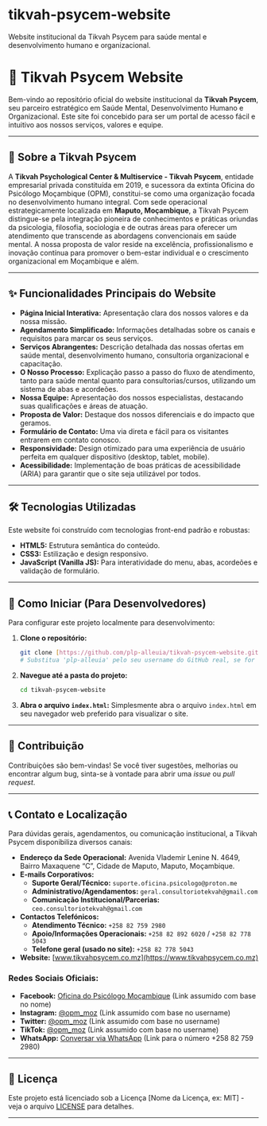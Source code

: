 # tikvah-psycem-website
Website institucional da Tikvah Psycem para saúde mental e desenvolvimento humano e organizacional.


# 🌟 Tikvah Psycem Website

Bem-vindo ao repositório oficial do website institucional da **Tikvah Psycem**, seu parceiro estratégico em Saúde Mental, Desenvolvimento Humano e Organizacional. Este site foi concebido para ser um portal de acesso fácil e intuitivo aos nossos serviços, valores e equipe.

---

## 🎯 Sobre a Tikvah Psycem

A **Tikvah Psychological Center & Multiservice - Tikvah Psycem**, entidade empresarial privada constituída em 2019, e sucessora da extinta Oficina do Psicólogo Moçambique (OPM), constitui-se como uma organização focada no desenvolvimento humano integral. Com sede operacional estrategicamente localizada em **Maputo, Moçambique**, a Tikvah Psycem distingue-se pela integração pioneira de conhecimentos e práticas oriundas da psicologia, filosofia, sociologia e de outras áreas para oferecer um atendimento que transcende as abordagens convencionais em saúde mental. A nossa proposta de valor reside na excelência, profissionalismo e inovação contínua para promover o bem-estar individual e o crescimento organizacional em Moçambique e além.

---

## ✨ Funcionalidades Principais do Website

* **Página Inicial Interativa:** Apresentação clara dos nossos valores e da nossa missão.
* **Agendamento Simplificado:** Informações detalhadas sobre os canais e requisitos para marcar os seus serviços.
* **Serviços Abrangentes:** Descrição detalhada das nossas ofertas em saúde mental, desenvolvimento humano, consultoria organizacional e capacitação.
* **O Nosso Processo:** Explicação passo a passo do fluxo de atendimento, tanto para saúde mental quanto para consultorias/cursos, utilizando um sistema de abas e acordeões.
* **Nossa Equipe:** Apresentação dos nossos especialistas, destacando suas qualificações e áreas de atuação.
* **Proposta de Valor:** Destaque dos nossos diferenciais e do impacto que geramos.
* **Formulário de Contato:** Uma via direta e fácil para os visitantes entrarem em contato conosco.
* **Responsividade:** Design otimizado para uma experiência de usuário perfeita em qualquer dispositivo (desktop, tablet, mobile).
* **Acessibilidade:** Implementação de boas práticas de acessibilidade (ARIA) para garantir que o site seja utilizável por todos.

---

## 🛠️ Tecnologias Utilizadas

Este website foi construído com tecnologias front-end padrão e robustas:

* **HTML5:** Estrutura semântica do conteúdo.
* **CSS3:** Estilização e design responsivo.
* **JavaScript (Vanilla JS):** Para interatividade do menu, abas, acordeões e validação de formulário.

---

## 🚀 Como Iniciar (Para Desenvolvedores)

Para configurar este projeto localmente para desenvolvimento:

1.  **Clone o repositório:**
    ```bash
    git clone [https://github.com/plp-alleuia/tikvah-psycem-website.git](https://github.com/plp-alleluia/tikvah-psycem-website.git)
    # Substitua 'plp-alleuia' pelo seu username do GitHub real, se for diferente
    ```
2.  **Navegue até a pasta do projeto:**
    ```bash
    cd tikvah-psycem-website
    ```
3.  **Abra o arquivo `index.html`:** Simplesmente abra o arquivo `index.html` em seu navegador web preferido para visualizar o site.

---

## 🤝 Contribuição

Contribuições são bem-vindas! Se você tiver sugestões, melhorias ou encontrar algum bug, sinta-se à vontade para abrir uma *issue* ou *pull request*.

---

## 📞 Contato e Localização

Para dúvidas gerais, agendamentos, ou comunicação institucional, a Tikvah Psycem disponibiliza diversos canais:

* **Endereço da Sede Operacional:** Avenida Vlademir Lenine N. 4649, Bairro Maxaquene “C”, Cidade de Maputo, Maputo, Moçambique.
* **E-mails Corporativos:**
    * **Suporte Geral/Técnico:** `suporte.oficina.psicologo@proton.me`
    * **Administrativo/Agendamentos:** `geral.consultoriotekvah@gmail.com`
    * **Comunicação Institucional/Parcerias:** `ceo.consultoriotekvah@gmail.com`
* **Contactos Telefónicos:**
    * **Atendimento Técnico:** `+258 82 759 2980`
    * **Apoio/Informações Operacionais:** `+258 82 892 6020` / `+258 82 778 5043`
    * **Telefone geral (usado no site):** `+258 82 778 5043`
* **Website:** [www.tikvahpsycem.co.mz](https://www.tikvahpsycem.co.mz)

### Redes Sociais Oficiais:

* **Facebook:** [Oficina do Psicólogo Moçambique](https://www.facebook.com/consultoriotikvah) (Link assumido com base no nome)
* **Instagram:** [@opm_moz](https://www.instagram.com/opm_moz) (Link assumido com base no username)
* **Twitter:** [@opm_moz](https://twitter.com/opm_moz) (Link assumido com base no username)
* **TikTok:** [@opm_moz](https://www.tiktok.com/@opm_moz) (Link assumido com base no username)
* **WhatsApp:** [Conversar via WhatsApp](https://wa.me/258827592980) (Link para o número +258 82 759 2980)

---

## 📝 Licença

Este projeto está licenciado sob a Licença [Nome da Licença, ex: MIT] - veja o arquivo [LICENSE](LICENSE) para detalhes.

---
